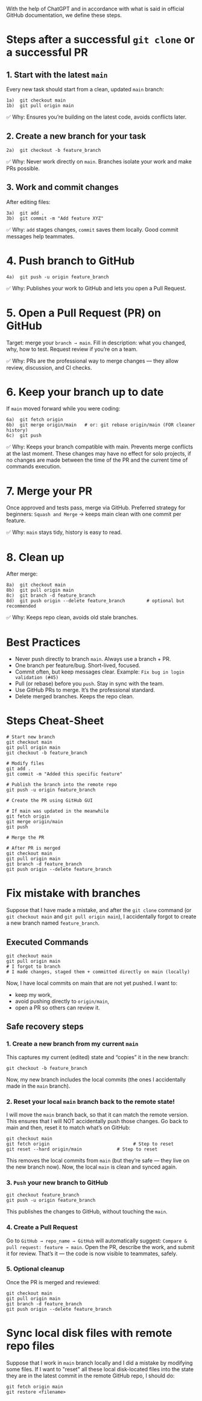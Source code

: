 With the help of ChatGPT and in accordance with what is said in official GitHub documentation, we define these steps.

# Steps after a successful `git clone` or a successful PR

## 1. Start with the latest `main`

Every new task should start from a clean, updated `main` branch:

```
1a)  git checkout main
1b)  git pull origin main
```

✅ Why: Ensures you’re building on the latest code, avoids conflicts later.

## 2. Create a new branch for your task

```
2a)  git checkout -b feature_branch
```

✅ Why: Never work directly on `main`. Branches isolate your work and make PRs possible.

## 3. Work and commit changes

After editing files:

```
3a)  git add .
3b)  git commit -m "Add feature XYZ"
```

✅ Why: `add` stages changes, `commit` saves them locally. Good commit messages help teammates.

# 4. Push branch to GitHub

```
4a)  git push -u origin feature_branch
```

✅ Why: Publishes your work to GitHub and lets you open a Pull Request.

# 5. Open a Pull Request (PR) on GitHub

Target: merge your `branch → main`. Fill in description: what you changed, why, how to test. Request review if you’re on a team.

✅ Why: PRs are the professional way to merge changes — they allow review, discussion, and CI checks.

# 6. Keep your branch up to date

If `main` moved forward while you were coding:

```
6a)  git fetch origin
6b)  git merge origin/main   # or: git rebase origin/main (FOR cleaner history)
6c)  git push
```

✅ Why: Keeps your branch compatible with main. Prevents merge conflicts at the last moment. These changes may have no effect for solo projects, if no changes are made between the time of the PR and the current time of commands execution.

# 7. Merge your PR

Once approved and tests pass, merge via GitHub. Preferred strategy for beginners: `Squash and Merge` → keeps main clean with one commit per feature.

✅ Why: `main` stays tidy, history is easy to read.

# 8. Clean up

After merge:

```
8a)  git checkout main
8b)  git pull origin main
8c)  git branch -d feature_branch
8d)  git push origin --delete feature_branch        # optional but recommended
```

✅ Why: Keeps repo clean, avoids old stale branches.

# Best Practices

* Never push directly to branch `main`. Always use a branch + PR.
* One branch per feature/bug. Short-lived, focused.
* Commit often, but keep messages clear. Example: `Fix bug in login validation (#45)`
* Pull (or rebase) before you `push`. Stay in sync with the team.
* Use GitHub PRs to merge. It’s the professional standard.
* Delete merged branches. Keeps the repo clean.

# Steps Cheat-Sheet

```
# Start new branch
git checkout main
git pull origin main
git checkout -b feature_branch

# Modify files
git add .
git commit -m "Added this specific feature"

# Publish the branch into the remote repo
git push -u origin feature_branch

# Create the PR using GitHub GUI

# If main was updated in the meanwhile
git fetch origin
git merge origin/main
git push

# Merge the PR

# After PR is merged
git checkout main
git pull origin main
git branch -d feature_branch
git push origin --delete feature_branch
```

# Fix mistake with branches

Suppose that I have made a mistake, and after the `git clone` command (or `git checkout main` and `git pull origin main`), I accidentally forgot to create a new branch named `feature_branch`. 

## Executed Commands

```
git checkout main
git pull origin main
# I forgot to branch
# I made changes, staged them + committed directly on main (locally)
```

Now, I have local commits on main that are not yet pushed. I want to:

* keep my work,
* avoid pushing directly to `origin/main`,
* open a PR so others can review it.
  
## Safe recovery steps

### 1. Create a new branch from my current `main`

This captures my current (edited) state and “copies” it in the new branch:

```
git checkout -b feature_branch
```

Now, my new branch includes the local commits (the ones I accidentally made in the `main` branch).

### 2. Reset your local `main` branch back to the remote state!

I will move the `main` branch back, so that it can match the remote version. This ensures that I will NOT accidentally push those changes. Go back to main and then, reset it to match what’s on GitHub:

```
git checkout main
git fetch origin					           # Step to reset
git reset --hard origin/main		     # Step to reset
```

This removes the local commits from `main` (but they’re safe — they live on the new branch now).  Now, the local `main` is clean and synced again.

### 3. `Push` your new branch to GitHub

```
git checkout feature_branch
git push -u origin feature_branch
```

This publishes the changes to GitHub, without touching the `main`.

### 4. Create a Pull Request

Go to `GitHub → repo_name → GitHub` will automatically suggest: `Compare & pull request: feature → main`. Open the PR, describe the work, and submit it for review. That’s it — the code is now visible to teammates, safely.
 
### 5. Optional cleanup

Once the PR is merged and reviewed:

```
git checkout main
git pull origin main
git branch -d feature_branch
git push origin --delete feature_branch
```


# Sync local disk files with remote repo files

Suppose that I work in `main` branch locally and I did a mistake by modifying some files. If I want to "reset" all these local disk-located files into the state they are in the latest commit in the remote GitHub repo, I should do:

```
git fetch origin main
git restore <filename>
```
